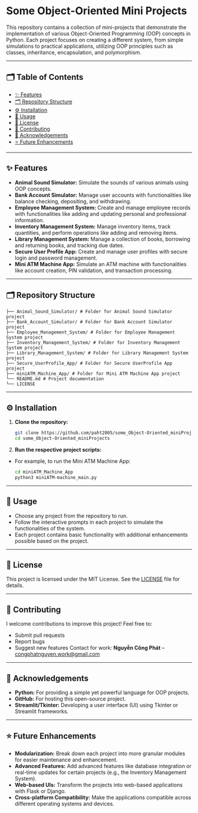 # Some Object-Oriented Mini Projects

This repository contains a collection of mini-projects that demonstrate the implementation of various Object-Oriented Programming (OOP) concepts in Python. Each project focuses on creating a different system, from simple simulations to practical applications, utilizing OOP principles such as classes, inheritance, encapsulation, and polymorphism.

---

## 🗂️ Table of Contents

- [✨ Features](#-features)
- [🗂️ Repository Structure](#️-repository-structure)
- [⚙️ Installation](#️-installation)
- [🎯 Usage](#-usage)
- [📄 License](#-license)
- [🤝 Contributing](#-contributing)
- [🧠 Acknowledgements](#-acknowledgements)
- [⭐ Future Enhancements](#-future-enhancements)

---

## ✨ Features

- **Animal Sound Simulator:** Simulate the sounds of various animals using OOP concepts.
- **Bank Account Simulator:** Manage user accounts with functionalities like balance checking, depositing, and withdrawing.
- **Employee Management System:** Create and manage employee records with functionalities like adding and updating personal and professional information.
- **Inventory Management System:** Manage inventory items, track quantities, and perform operations like adding and removing items.
- **Library Management System:** Manage a collection of books, borrowing and returning books, and tracking due dates.
- **Secure User Profile App:** Create and manage user profiles with secure login and password management.
- **Mini ATM Machine App:** Simulate an ATM machine with functionalities like account creation, PIN validation, and transaction processing.

---

## 🗂️ Repository Structure
```
├── Animal_Sound_Simulator/ # Folder for Animal Sound Simulator project
├── Bank_Account_Simulator/ # Folder for Bank Account Simulator project
├── Employee_Management_System/ # Folder for Employee Management System project
├── Inventory_Management_System/ # Folder for Inventory Management System project
├── Library_Management_System/ # Folder for Library Management System project
├── Secure_UserProfile_App/ # Folder for Secure UserProfile App project
├── miniATM_Machine_App/ # Folder for Mini ATM Machine App project
└── README.md # Project documentation
└── LICENSE

```
---

## ⚙️ Installation

1. **Clone the repository:**
   ```bash
   git clone https://github.com/paht2005/some_Object-Oriented_miniProjects.git
   cd some_Object-Oriented_miniProjects
   ```
2. **Run the respective project scripts:**
- For example, to run the Mini ATM Machine App:
   ```bash
   cd miniATM_Machine_App
   python3 miniATM-machine_main.py
   ```
---
## 🎯 Usage
- Choose any project from the repository to run.
- Follow the interactive prompts in each project to simulate the functionalities of the system.
- Each project contains basic functionality with additional enhancements possible based on the project.

---
## 📄 License
This project is licensed under the MIT License. See the [LICENSE](./LICENSE) file for details.

---
## 🤝 Contributing
I welcome contributions to improve this project!
Feel free to:
- Submit pull requests
- Report bugs
- Suggest new features
Contact for work: **Nguyễn Công Phát** – congphatnguyen.work@gmail.com
---
## 🧠 Acknowledgements
- **Python:** For providing a simple yet powerful language for OOP projects.
- **GitHub:** For hosting this open-source project.
- **Streamlit/Tkinter:** Developing a user interface (UI) using Tkinter or Streamlit frameworks.
---
## ⭐ Future Enhancements
- **Modularization:** Break down each project into more granular modules for easier maintenance and enhancement.
- **Advanced Features:** Add advanced features like database integration or real-time updates for certain projects (e.g., the Inventory Management System).
- **Web-based UIs:** Transform the projects into web-based applications with Flask or Django.
- **Cross-platform Compatibility:** Make the applications compatible across different operating systems and devices.
